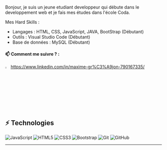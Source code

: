 Bonjour, je suis un jeune etudiant developpeur qui débute dans le developpement web et je fais mes études dans l'école Coda.


Mes Hard Skills :
- Langages : HTML, CSS, JavaScript, JAVA, BootStrap (Débutant)
- Outils : Visual Studio Code (Débutant)
- Base de données : MySQL (Débutant)



#### 📫 Comment me suivre ? :
  
  <img src="https://img.icons8.com/color/48/000000/linkedin.png" width="3.5%"/>https://www.linkedin.com/in/maxime-gr%C3%A9jon-790167335/
  

## ⚡ Technologies

![JavaScript](https://img.shields.io/badge/-JavaScript-black?style=flat-square&logo=javascript)
![HTML5](https://img.shields.io/badge/-HTML5-E34F26?style=flat-square&logo=html5&logoColor=white)
![CSS3](https://img.shields.io/badge/-CSS3-1572B6?style=flat-square&logo=css3)
![Bootstrap](https://img.shields.io/badge/-Bootstrap-563D7C?style=flat-square&logo=bootstrap)
![Git](https://img.shields.io/badge/-Git-black?style=flat-square&logo=git)
![GitHub](https://img.shields.io/badge/-GitHub-181717?style=flat-square&logo=github)

<hr>
